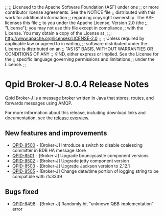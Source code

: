 ;;
;; Licensed to the Apache Software Foundation (ASF) under one
;; or more contributor license agreements.  See the NOTICE file
;; distributed with this work for additional information
;; regarding copyright ownership.  The ASF licenses this file
;; to you under the Apache License, Version 2.0 (the
;; "License"); you may not use this file except in compliance
;; with the License.  You may obtain a copy of the License at
;; 
;;   http://www.apache.org/licenses/LICENSE-2.0
;; 
;; Unless required by applicable law or agreed to in writing,
;; software distributed under the License is distributed on an
;; "AS IS" BASIS, WITHOUT WARRANTIES OR CONDITIONS OF ANY
;; KIND, either express or implied.  See the License for the
;; specific language governing permissions and limitations
;; under the License.
;;

# Qpid Broker-J 8.0.4 Release Notes

Qpid Broker-J is a message broker written in Java that stores, routes,
and forwards messages using AMQP.

For more information about this release, including download links and
documentation, see the [release overview](index.html).


## New features and improvements

 - [QPID-8500](https://issues.apache.org/jira/browse/QPID-8500) - [Broker-J] Introduce a switch to disable coalescing committer in BDB HA message store
 - [QPID-8501](https://issues.apache.org/jira/browse/QPID-8501) - [Broker-J] Upgrade bouncycastle component versions
 - [QPID-8502](https://issues.apache.org/jira/browse/QPID-8502) - [Broker-J] Upgrade jetty component version
 - [QPID-8503](https://issues.apache.org/jira/browse/QPID-8503) - [Broker-J] Upgrade Jackson version to 2.12.1
 - [QPID-8505](https://issues.apache.org/jira/browse/QPID-8505) - [Broker-J] Change data/time portion of logging string to be compatible with rfc3339

## Bugs fixed

 - [QPID-8496](https://issues.apache.org/jira/browse/QPID-8496) - [Broker-J] Randomly hit "unknown QBB implementation" error